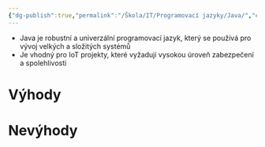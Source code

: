 ```yaml
---
{"dg-publish":true,"permalink":"/Škola/IT/Programovací jazyky/Java/","created":"1980-01-01T00:00:00.000+01:00","updated":"2024-03-18T08:54:52.008+01:00"}
---
```



- Java je robustní a univerzální programovací jazyk, který se používá pro vývoj velkých a složitých systémů
- Je vhodný pro IoT projekty, které vyžadují vysokou úroveň zabezpečení a spolehlivosti
# Výhody
# Nevýhody